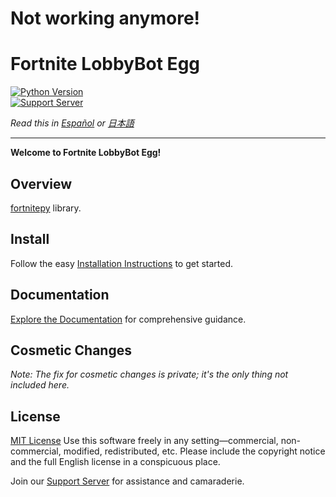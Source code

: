 # Not working anymore!

# Fortnite LobbyBot Egg

[![Python Version](https://img.shields.io/badge/Python-3.9-blue)](https://www.python.org/downloads/release/python-3913/)  
[![Support Server](https://discordapp.com/api/guilds/926816871989252157/widget.png?style=banner2)](https://discord.gg/huguitis-nodes1free-hosting-926816871989252157)

*Read this in [Español](README_ES.md) or [日本語](README_JA.md)*

---

**Welcome to Fortnite LobbyBot Egg!**

## Overview
[fortnitepy](https://github.com/Terbau/fortnitepy "github.com/Terbau/fortnitepy") library.

## Install
Follow the easy [Installation Instructions](docs/en/setup.md) to get started.

## Documentation
[Explore the Documentation](docs/en/docs.md) for comprehensive guidance.

## Cosmetic Changes
*Note: The fix for cosmetic changes is private; it's the only thing not included here.*

## License
[MIT License](LICENSE)
Use this software freely in any setting—commercial, non-commercial, modified, redistributed, etc. Please include the copyright notice and the full English license in a conspicuous place.

Join our [Support Server](https://discord.gg/huguitis-nodes1free-hosting-926816871989252157) for assistance and camaraderie.
